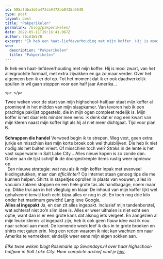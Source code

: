 ```yaml
---
id: 505afdba3d5a472da9472bb0435a5540
type: post
layout: post
title: "Pakperikelen"
permalink: /blog/pakperikelen/
date: 2022-05-11T19:16:41.067Z
author: 7biA1WiYB
excerpt: "Ik heb een haat-liefdeverhouding met mijn koffer. Hij is mooi zwart, van het allergrootste formaat, met extra zijvakken en ga zo maar verder. Over het algemeen ben ik er dol op. Tot het moment dat ik er ook daadwerkelijk spullen in wil gaan stoppen voor een half jaar Amerika...  "
seo:
  description: "Pakperikelen"
  title: "Pakperikelen"
---
```

Ik heb een haat-liefdeverhouding met mijn koffer. Hij is mooi zwart, van het allergrootste formaat, met extra zijvakken en ga zo maar verder. Over het algemeen ben ik er dol op. Tot het moment dat ik er ook daadwerkelijk spullen in wil gaan stoppen voor een half jaar Amerika...  

    <p> </p>

Twee weken voor de start van mijn highschool-halfjaar staat mijn koffer al prominent in het midden van mijn slaapkamer. Van tevoren heb ik een prachtige paklijst opgesteld, die in mijn ogen compleet redelijk is. Mijn koffer is het daar iets minder mee eens: ik denk dat er nog een kwart van mijn kleren naast mijn koffer ligt als hij al niet meer dichtgaat. Tijd voor plan B.<br> <br><b>Schrappen die handel</b>
Verwoed begin ik te strepen. Weg vest, geen extra jurkje en misschien kan mijn korte broek ook wel thuisblijven. Die heb ik niet nodig als het buiten vriest. Of misschien toch wel? Straks in de lente is het vast superwarm in Salt Lake City… Alles nieuw kopen is zo zonde dan. Onder aan de lijst schrijf ik de doorgestreepte items rustig weer opnieuw op. <br> 
Een nieuwe strategie: wat nou als ik mijn koffer inpak met evenveel kledingstukken, maar dan <i>efficiënter</i>? Op internet staan genoeg tips die me kunnen helpen. Shirts in stapeltjes oprollen in plaats van vouwen, alles in vacuüm zakken stoppen en een hele grote tas als handbagage, noem maar op. Dikke trui aan in het vliegtuig en klaar. De inhoud van mijn koffer lijkt wel gehalveerd terwijl toch echt bijna alles er nog in zit. En toch nog drie kilo onder het maximum gewicht! Lang leve Google. 
<br><b>Alles al ingepakt</b>
Ja, en dan zit alles ingepakt. Inclusief mijn tandenborstel, wat achteraf niet zo’n slim idee is. Alles er weer uithalen is niet echt een optie, want dan is er een grote kans dat alsnog iets vergeet. En aangezien al mijn leuke kleren  al ingepakt zijn, heb ik ook geen flauw idee wat ik nou naar school aan moet. De komende week leef ik dus in te grote broeken en shirts met gaten erin. Nog een reden waarom ik niet kan wachten om naar Amerika te vertrekken: eindelijk weer eens mijn eigen sokken aan. <br><br><em>Elke twee weken blogt Rosemarie op Sevendays.nl over haar highschool-halfjaar in Salt Lake City. Haar complete archief vind je <a href="https://original.sevendays.nl/highschoolhalfjaar">hier</a>. </em>  
